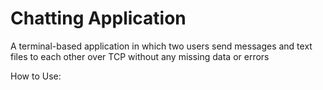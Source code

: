 # Chatting Application
A terminal-based application in which two users send messages and text files to each other over TCP without any missing data or errors

How to Use:
